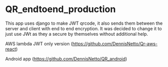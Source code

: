 # QR_endtoend_production 

This app uses django to make JWT qrcode, it also sends them between the server and client with end to end encryption. It was decided to change it to just use JWt as they a secure by themselves without additional help.

AWS lambda JWT only version (https://github.com/DennisNetto/Qr-aws-react)


Android app (https://github.com/DennisNetto/QR_android)
